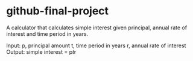 # github-final-project
A calculator that calculates simple interest given principal, annual rate of interest and time period in years.

Input:
  p, principal amount
  t, time period in years
  r, annual rate of interest
Output:
simple interest = p*t*r

